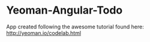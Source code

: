 Yeoman-Angular-Todo
===================

App created following the awesome tutorial found here: http://yeoman.io/codelab.html
